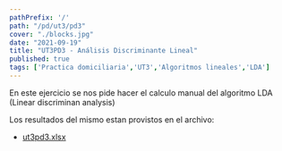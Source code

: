 ```yaml
---
pathPrefix: '/'
path: "/pd/ut3/pd3"
cover: "./blocks.jpg"
date: "2021-09-19"
title: "UT3PD3 - Análisis Discriminante Lineal"
published: true
tags: ['Practica domiciliaria','UT3','Algoritmos lineales','LDA']
---
```


En este ejercicio se nos pide hacer el calculo manual del algoritmo LDA (Linear discriminan analysis)

Los resultados del mismo estan provistos en el archivo: 
- [ut3pd3.xlsx](https://github.com/JuanFKurucz/ia-portfolio/blob/main/content/posts/ut/ut3/pd/pd3/ut3pd3.xlsx)